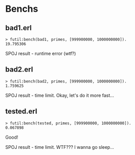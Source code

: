 Benchs
======

bad1.erl
--------
```
> futil:bench(bad1, primes, [999900000, 1000000000]).
19.795306
```

SPOJ result - runtime error (wtf?)

bad2.erl
--------
```
> futil:bench(bad2, primes, [999900000, 1000000000]).
1.759625
```

SPOJ result - time limit. Okay, let's do it more fast...

tested.erl
----------
```
> futil:bench(tested, primes, [999900000, 1000000000]).
0.067898
```

Good!

SPOJ result - time limit. WTF??? I wanna go sleep...